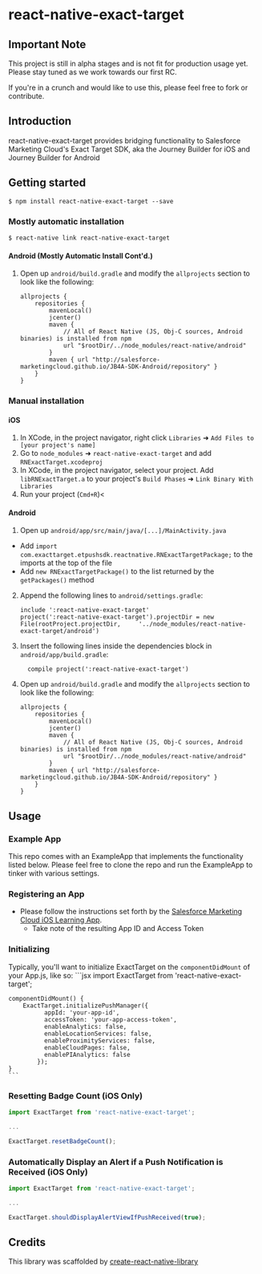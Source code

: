 # react-native-exact-target

## Important Note

This project is still in alpha stages and is not fit for production usage yet. Please stay tuned as we work towards our first RC.

If you're in a crunch and would like to use this, please feel free to fork or contribute.

## Introduction

react-native-exact-target provides bridging functionality to Salesforce Marketing Cloud's Exact Target SDK, aka the Journey Builder for iOS and Journey Builder for Android

## Getting started

`$ npm install react-native-exact-target --save`

### Mostly automatic installation

`$ react-native link react-native-exact-target`

#### Android (Mostly Automatic Install Cont'd.)

1. Open up `android/build.gradle` and modify the `allprojects` section to look like the following:
    ```
    allprojects {
        repositories {
            mavenLocal()
            jcenter()
            maven {
                // All of React Native (JS, Obj-C sources, Android binaries) is installed from npm
                url "$rootDir/../node_modules/react-native/android"
            }
            maven { url "http://salesforce-marketingcloud.github.io/JB4A-SDK-Android/repository" }
        }
    }
    ```


### Manual installation

#### iOS

1. In XCode, in the project navigator, right click `Libraries` ➜ `Add Files to [your project's name]`
2. Go to `node_modules` ➜ `react-native-exact-target` and add `RNExactTarget.xcodeproj`
3. In XCode, in the project navigator, select your project. Add `libRNExactTarget.a` to your project's `Build Phases` ➜ `Link Binary With Libraries`
4. Run your project (`Cmd+R`)<

#### Android

1. Open up `android/app/src/main/java/[...]/MainActivity.java`
  - Add `import com.exacttarget.etpushsdk.reactnative.RNExactTargetPackage;` to the imports at the top of the file
  - Add `new RNExactTargetPackage()` to the list returned by the `getPackages()` method
2. Append the following lines to `android/settings.gradle`:
  	```
  	include ':react-native-exact-target'
  	project(':react-native-exact-target').projectDir = new File(rootProject.projectDir, 	'../node_modules/react-native-exact-target/android')
  	```
3. Insert the following lines inside the dependencies block in `android/app/build.gradle`:
  	```
      compile project(':react-native-exact-target')
  	```
4. Open up `android/build.gradle` and modify the `allprojects` section to look like the following:
    ```
    allprojects {
        repositories {
            mavenLocal()
            jcenter()
            maven {
                // All of React Native (JS, Obj-C sources, Android binaries) is installed from npm
                url "$rootDir/../node_modules/react-native/android"
            }
            maven { url "http://salesforce-marketingcloud.github.io/JB4A-SDK-Android/repository" }
        }
    }
    ```

## Usage

### Example App

This repo comes with an ExampleApp that implements the functionality listed below. Please feel free to clone the repo and run the ExampleApp to tinker with various settings.

### Registering an App

* Please follow the instructions set forth by the <a href="https://github.com/ericnograles/LearningAppIos/blob/master/README.md#create-your-apps-in-the-app-center" target="_blank">Salesforce Marketing Cloud iOS Learning App</a>.
  * Take note of the resulting App ID and Access Token

### Initializing

Typically, you'll want to initialize ExactTarget on the `componentDidMount` of your App.js, like so:
    ```jsx
    import ExactTarget from 'react-native-exact-target';
    
    componentDidMount() {
        ExactTarget.initializePushManager({
              appId: 'your-app-id',
              accessToken: 'your-app-access-token',
              enableAnalytics: false,
              enableLocationServices: false,
              enableProximityServices: false,
              enableCloudPages: false,
              enablePIAnalytics: false
            });
    }
    ```

### Resetting Badge Count (iOS Only)

```jsx
import ExactTarget from 'react-native-exact-target';

...

ExactTarget.resetBadgeCount();
```

### Automatically Display an Alert if a Push Notification is Received (iOS Only)

```jsx
import ExactTarget from 'react-native-exact-target';

...

ExactTarget.shouldDisplayAlertViewIfPushReceived(true);
```

## Credits

This library was scaffolded by [create-react-native-library](https://github.com/frostney/react-native-create-library)
  
